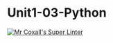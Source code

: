 # Unit1-03-Python
[![Mr Coxall's Super Linter](https://github.com/ICS3U-C-Programming-BeniNkongoloNK/Unit1-03-Python/workflows/Mr%20Coxall's%20Super%20Linter/badge.svg)](https://github.com/ICS3U-C-Programming-BeniNkongoloNK/Unit1-03-Python/actions/)
